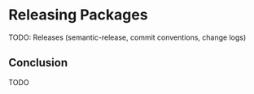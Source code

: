 # Releasing Packages

TODO: Releases (semantic-release, commit conventions, change logs)

## Conclusion

TODO
